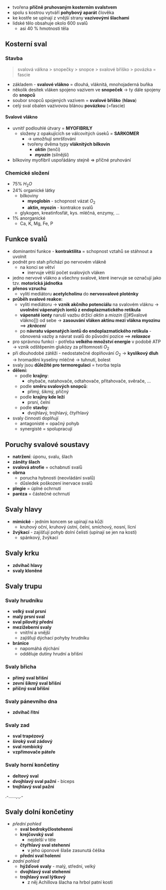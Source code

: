 
- tvořena **příčně pruhovaným kosterním svalstvem**
- spolu s kostrou vytváří **pohybový aparát** člověka
- ke kostře se upínají z vnější strany **vazivovými šlachami**
- lidské tělo obsahuje okolo 600 svalů
	- asi 40 % hmotnosti těla
## Kosterní sval
### Stavba
> svalová válkna > snopečky > snopce > svalové bříško > povázka = fascie
- základem - **svalové vlákno** = dlouhá, vláknitá, mnohojaderná buňka
- několik desítek vláken spojeno vazivem ve **snopeček** → ty dále spojeny do **snopců**
- soubor snopců spojených vazivem = **svalové bříško** (**hlava**)
- celý sval obalen vazivovou blánou **povázkou** (=fascie)
#### Svalové vlákno
- uvnitř podlouhlé útvary = **MYOFIBRILY**
	- složeny z opakujících se válcovitých úseků = **SARKOMER**
		- → umožňují smršťování
		- tvořeny dvěma typy **vláknitých bílkovin**
			- ***aktin*** (tenčí)
			- ***myozin*** (silnější)
- bílkoviny myofibril uspořádány stejně ⇒ příčné pruhování
### Chemické složení
- 75% $H_{2}O$
- 24% organické látky
	- bílkoviny
		- **myoglobin** - schopnost vázat $O_2$
		- **aktin, myozin** - kontrakce svalů
	- glykogen, kreatinfosfát, kys. mléčná, enzymy, ...
- 1% anorganické
	- Ca, K, Mg, Fe, P
## Funkce svalů
- dominantní funkce - **kontraktilita** = schopnost vztahů se stáhnout a uvolnit
- podnět pro stah přichází po nervovém vlákně
	- na konci se větví
		- inervuje větší počet svalových vláken
- jedno nervové vlákno a všechny svalové, které inervuje se označují jako tzv. **motorická jádnotka**
- **přenos vzruchu**
	- vylití mediátoru **acetylcholinu** do **nervosvalové ploténky**
- **průběh svalové reakce:**
	- vylití mediátoru → **vznik akčního potenciálu** na svalovém vláknu → **uvolnění vápenatých iontů z endoplazmatického retikula**
	- **vápenaté ionty** naruší vazbu držící *aktin* a *miozin* ([[#Svalové vlákno]]) od sebe → **zasouvání vláken aktinu mezi vlákna myozinu** ==> ***zkrácení***
	- po **návratu vápenatých iontů do endoplazmatického retikula** - obnovená vazby a návrat svalů do původní pozice ==> ***relaxace***
- pro správnou funkci - potřeba **velkého množství energie** v podobě ATP → vznik odštěpením glukózy za přítomnosti $O_{2}$
- při dlouhodobé zátěži - nedostatečné doplňování $O_{2}$ → **kyslíkový dluh** → hromadění kyseliny mléčné → tuhnutí, bolest
- svaly jsou **důležité pro termoregulaci** = tvorba tepla
- **dělení:**
	- podle **krajiny**:
		- ohybače, natahovače, odtahovače, přitahovače, svěrače, ...
	- podle **směru svalových snopců**:
		- přímý, šikmý, příčný
	- podle **krajiny kde leží**
		- prsní, čelní
	- podle **stavby**:
		- dvojhlavý, trojhlavý, čtyřhlavý
- svaly činnosti doplňují
	- antagonisté = opačný pohyb
	- synergisté = spolupracují
## Poruchy svalové soustavy
- **natržení**: úponu, svalu, šlach
- **záněty šlach**
- **svalová atrofie** = ochabnutí svalů
- **obrna**
	- porucha hybnosti (neovládání svalů)
	- důsledek poškození inervace svalů
- **plegie** = úplné ochrnutí
- **paréza** = částečné ochrnutí
## Svaly hlavy
- **mimické** - jedním koncem se upínají na kůži
	- kruhový oční, kruhový ústní, čelní, smíchový, nosní, lícní
- **žvýkací** - zajišťují pohyb dolní čelisti (upínají se jen na kosti)
	- spánkový, žvýkací
## Svaly krku
- **zdvihač hlavy**
- **svaly kloněné**
## Svaly trupu
### Svaly hrudníku
- **velký sval prsní**
- **malý prsní sval**
- **sval pilovitý přední**
- **mezižeberní svaly**
	- vnitřní a vnější
	- zajišťují dýchací pohyby hrudníku
- **bránice**
	- napomáhá dýchání
	- odděluje dutiny hrudní a břišní
### Svaly břicha
- **přímý sval břišní**
- **zevní šikmý sval břišní**
- **příčný sval břišní**
### Svaly pánevního dna
- **zdvihač řitní**
### Svaly zad
- **sval trapézový**
- **široký sval zádový**
- **sval rombický**
- **vzpřimovače páteře**

### Svaly horní končetiny
- **deltový sval**
- **dvojhlavý sval pažní** - biceps
- **trojhlavý sval pažní**

.-......,.,.-

## Svaly dolní končetiny
- *přední pohled*
	- **sval bedrokyčlostehenní**
	- **krejčovský sval**
		- nejdelší v těle
	- **čtyřhlavý sval stehenní**
		- v jeho úponové šlaše zasunutá čéška
	- **přední sval holenní**
- *zadní pohled*
	- **hýžďové svaly** - malý, střední, velký
	- **dvojhlavý sval stehenní**
	- **trojhlavý sval lýtkový**
		- z něj Achillova šlacha na hrbol patní kosti